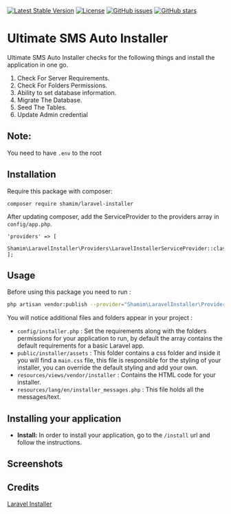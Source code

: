 
[![Latest Stable Version](https://poser.pugx.org/shamim/laravel-installer/v/stable)](https://packagist.org/packages/shamim/laravel-installer?format=flat-square)
[![License](https://poser.pugx.org/shamim/laravel-installer/license)](https://packagist.org/packages/shamim/laravel-installer?format=flat-square)
[![GitHub issues](https://img.shields.io/github/issues/akasham67/laravel-installer.svg?style=flat-square)](https://github.com/akasham67/laravel-installer/issues)
[![GitHub stars](https://img.shields.io/github/stars/akasham67/laravel-installer.svg?style=flat-square)](https://github.com/akasham67/laravel-installer/stargazers)

# Ultimate SMS Auto Installer

Ultimate SMS Auto Installer checks for the following things and install the application in one go.

1. Check For Server Requirements.
2. Check For Folders Permissions.
3. Ability to set database information.
4. Migrate The Database.
5. Seed The Tables.
6. Update Admin credential

## Note:
You need to have `.env` to the root

## Installation
Require this package with composer:
```
composer require shamim/laravel-installer
```


After updating composer, add the ServiceProvider to the providers array in `config/app.php`.

```
'providers' => [
    Shamim\LaravelInstaller\Providers\LaravelInstallerServiceProvider::class,
];
```

## Usage

Before using this package you need to run :
```bash
php artisan vendor:publish --provider="Shamim\LaravelInstaller\Providers\LaravelInstallerServiceProvider"
```

You will notice additional files and folders appear in your project :
 
 - `config/installer.php` : Set the requirements along with the folders permissions for your application to run, by default the array contains the default requirements for a basic Laravel app.
 - `public/installer/assets` : This folder contains a css folder and inside it you will find a `main.css` file, this file is responsible for the styling of your installer, you can override the default styling and add your own.
 - `resources/views/vendor/installer` : Contains the HTML code for your installer.
 - `resources/lang/en/installer_messages.php` : This file holds all the messages/text.

## Installing your application
- **Install:** In order to install your application, go to the `/install` url and follow the instructions.
## Screenshots
 
## Credits
[Laravel Installer](https://github.com/Froiden/laravel-installer)
